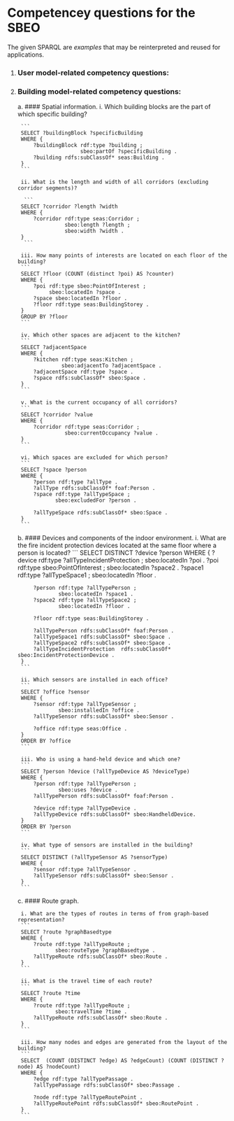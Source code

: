 # Competencey questions for the SBEO

The given SPARQL are _examples_ that may be reinterpreted and reused for applications.

1. ### User model-related competency questions:

2. ### Building model-related competency questions:

    a. #### Spatial information.
        i. Which building blocks are the part of which specific building?   

        ```
        SELECT ?buildingBlock ?specificBuilding
        WHERE {
            ?buildingBlock rdf:type ?building ;
                           sbeo:partOf ?specificBuilding .
            ?building rdfs:subClassOf* seas:Building . 
        }
        ```
       
        ii. What is the length and width of all corridors (excluding corridor segments)? 

         ```
        SELECT ?corridor ?length ?width 
        WHERE {
            ?corridor rdf:type seas:Corridor ;
                      sbeo:length ?length ; 
                      sbeo:width ?width . 
        }
         ```

        iii. How many points of interests are located on each floor of the building?   
        ```
        SELECT ?floor (COUNT (distinct ?poi) AS ?counter) 
        WHERE {
            ?poi rdf:type sbeo:PointOfInterest ;
                 sbeo:locatedIn ?space . 
            ?space sbeo:locatedIn ?floor . 
            ?floor rdf:type seas:BuildingStorey .
        }
        GROUP BY ?floor 
        ```

        iv. Which other spaces are adjacent to the kitchen?   
        ```
        SELECT ?adjacentSpace
        WHERE {
            ?kitchen rdf:type seas:Kitchen ;
                     sbeo:adjacentTo ?adjacentSpace . 
            ?adjacentSpace rdf:type ?space . 
            ?space rdfs:subClassOf* sbeo:Space .
        }
        ```

        v. What is the current occupancy of all corridors?
        ```
        SELECT ?corridor ?value
        WHERE {
            ?corridor rdf:type seas:Corridor ;
                      sbeo:currentOccupancy ?value . 
        }
        ```

        vi. Which spaces are excluded for which person?  
        ```
        SELECT ?space ?person
        WHERE {
            ?person rdf:type ?allType . 
            ?allType rdfs:subClassOf* foaf:Person . 
            ?space rdf:type ?allTypeSpace ;
                   sbeo:excludedFor ?person . 

            ?allTypeSpace rdfs:subClassOf* sbeo:Space .
        }
        ```


    b. #### Devices and components of the indoor environment.
        i. What are the fire incident protection devices located at the same floor where a person is located? 
        ```
        SELECT DISTINCT ?device ?person
        WHERE {
            ?device rdf:type ?allTypeIncidentProtection ;
                    sbeo:locatedIn ?poi .
            ?poi rdf:type sbeo:PointOfInterest ; 
                 sbeo:locatedIn ?space2 . 
            ?space1 rdf:type ?allTypeSpace1 ; 
                    sbeo:locatedIn ?floor .

            ?person rdf:type ?allTypePerson ;
                    sbeo:locatedIn ?space1 . 
            ?space2 rdf:type ?allTypeSpace2 ;
                    sbeo:locatedIn ?floor . 

            ?floor rdf:type seas:BuildingStorey .

            ?allTypePerson rdfs:subClassOf* foaf:Person . 
            ?allTypeSpace1 rdfs:subClassOf* sbeo:Space .
            ?allTypeSpace2 rdfs:subClassOf* sbeo:Space .
            ?allTypeIncidentProtection  rdfs:subClassOf* sbeo:IncidentProtectionDevice .
        }
        ```

        ii. Which sensors are installed in each office?
        ```
        SELECT ?office ?sensor
        WHERE {
            ?sensor rdf:type ?allTypeSensor ;
                    sbeo:installedIn ?office . 
            ?allTypeSensor rdfs:subClassOf* sbeo:Sensor . 

            ?office rdf:type seas:Office . 
        }
        ORDER BY ?office 
        ```

        iii. Who is using a hand-held device and which one? 
        ```
        SELECT ?person ?device (?allTypeDevice AS ?deviceType)
        WHERE {
            ?person rdf:type ?allTypePerson ;
                    sbeo:uses ?device . 
            ?allTypePerson rdfs:subClassOf* foaf:Person . 

            ?device rdf:type ?allTypeDevice . 
            ?allTypeDevice rdfs:subClassOf* sbeo:HandheldDevice. 
        }
        ORDER BY ?person
        ```

        iv. What type of sensors are installed in the building?
        ```
        SELECT DISTINCT (?allTypeSensor AS ?sensorType)
        WHERE {
            ?sensor rdf:type ?allTypeSensor .
            ?allTypeSensor rdfs:subClassOf* sbeo:Sensor . 
        }
        ```




    c. #### Route graph.

        i. What are the types of routes in terms of from graph-based representation?
        ```
        SELECT ?route ?graphBasedtype 
        WHERE {
            ?route rdf:type ?allTypeRoute ;
                   sbeo:routeType ?graphBasedtype . 
            ?allTypeRoute rdfs:subClassOf* sbeo:Route .
        }
        ```

        ii. What is the travel time of each route?
        ```
        SELECT ?route ?time 
        WHERE {
            ?route rdf:type ?allTypeRoute ;
                   sbeo:travelTime ?time . 
            ?allTypeRoute rdfs:subClassOf* sbeo:Route .
        }
        ```

        iii. How many nodes and edges are generated from the layout of the building?
        ```
        SELECT  (COUNT (DISTINCT ?edge) AS ?edgeCount) (COUNT (DISTINCT ?node) AS ?nodeCount) 
        WHERE {
            ?edge rdf:type ?allTypePassage .              
            ?allTypePassage rdfs:subClassOf* sbeo:Passage . 

            ?node rdf:type ?allTypeRoutePoint .              
            ?allTypeRoutePoint rdfs:subClassOf* sbeo:RoutePoint . 
        }
        ```


  

